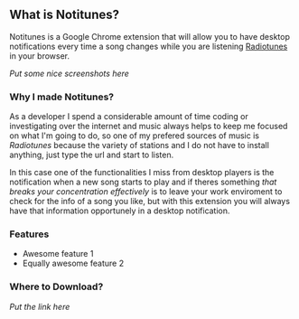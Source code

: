 ## What is Notitunes?

Notitunes is a Google Chrome extension that will allow you to have desktop notifications every time a song changes while you are listening [Radiotunes](http://radiotunes.com) in your browser.

_Put some nice screenshots here_

### Why I made Notitunes?

As a developer I spend a considerable amount of time coding or investigating over the internet and music always helps to keep me focused on what I'm going to do, so one of my prefered sources of music is _Radiotunes_ because the variety of stations and I do not have to install anything, just type the url and start to listen.

In this case one of the functionalities I miss from desktop players is the notification when a new song starts to play and if theres something _that breaks your concentration effectively_ is to leave your work enviroment to check for the info of a song you like, but with this extension you will always have that information opportunely in a desktop notification.


### Features

- Awesome feature 1
- Equally awesome feature 2


### Where to Download?

_Put the link here_
